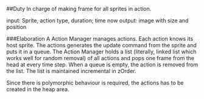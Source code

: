 ##Duty
In charge of making frame for all sprites in action. 

input: Sprite, action type, duration; time now
output: image with size and position 

###Elaboration
A Action Manager manages actions. Each action knows its host sprite. The actions generates the update command from the sprite and puts it in a queue. The Action Manager holds a list (literally, linked list which works well for random removal) of all actions and pops one frame from the head at every time step. When a queue is empty, the action is removed from the list. The list is maintained incremental in zOrder. 

Since there is polymorphic behaviour is required, the actions has to be created in the heap area. 
